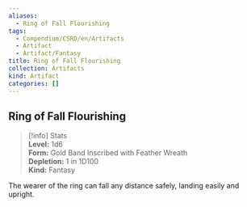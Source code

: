 ```yaml
---
aliases:
  - Ring of Fall Flourishing
tags:
  - Compendium/CSRD/en/Artifacts
  - Artifact
  - Artifact/Fantasy
title: Ring of Fall Flourishing
collection: Artifacts
kind: Artifact
categories: []
---
```

## Ring of Fall Flourishing  
>[!info] Stats  
> **Level:** 1d6  
> **Form:** Gold Band Inscribed with Feather Wreath  
> **Depletion:** 1 in 1D100  
> **Kind:** Fantasy
  
The wearer of the ring can fall any distance safely, landing easily and upright.
